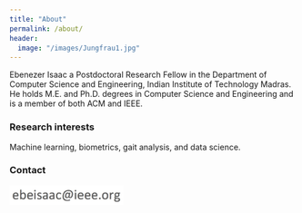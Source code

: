 ```yaml
---
title: "About"
permalink: /about/
header:
  image: "/images/Jungfrau1.jpg"
---
```


Ebenezer Isaac a Postdoctoral Research Fellow in
the Department of Computer Science and Engineering, Indian
Institute of Technology Madras.
He holds M.E. and Ph.D. degrees in Computer Science and Engineering and
is a member of both ACM and IEEE.


### Research interests

Machine learning, biometrics, gait analysis, and data science.


### Contact

<img src="/images/ieeem.jpg" alt="ebeisaac[(at)]ieee[(dot)]org" width="200px"/>
